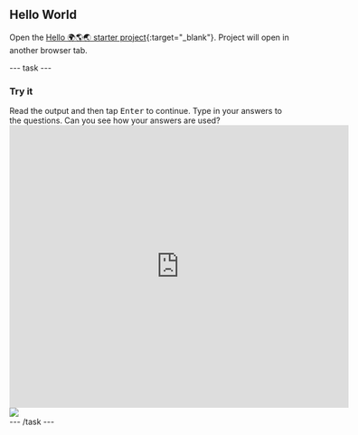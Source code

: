 ## Hello World

Open the [Hello 🌍🌎🌏 starter project](https://carrot-cake-proto.herokuapp.com/python/python-hello-starter){:target="_blank"}. Project will open in another browser tab.

--- task ---
### Try it
<div style="display: flex; flex-wrap: wrap">
<div style="flex-basis: 175px; flex-grow: 1">  
Read the output and then tap <kbd>Enter</kbd> to continue. 
Type in your answers to the questions. Can you see how your answers are used?
</div>
<div class="trinket">
  <iframe src="https://carrot-cake-proto.herokuapp.com/embed/viewer/python-emoji-example" width="600" height="500" frameborder="0" marginwidth="0" marginheight="0" allowfullscreen>
  </iframe>
  <img src="images/hello-final.png">
</div>
</div>
--- /task ---


